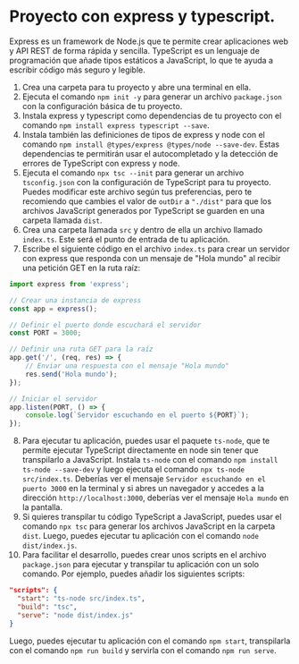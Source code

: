 # Proyecto con express y typescript.

Express es un framework de Node.js que te permite crear aplicaciones web y API REST de forma rápida y sencilla. TypeScript es un lenguaje de programación que añade tipos estáticos a JavaScript, lo que te ayuda a escribir código más seguro y legible.

1. Crea una carpeta para tu proyecto y abre una terminal en ella.
2. Ejecuta el comando `npm init -y` para generar un archivo `package.json` con la configuración básica de tu proyecto.
3. Instala express y typescript como dependencias de tu proyecto con el comando `npm install express typescript --save`.
4. Instala también las definiciones de tipos de express y node con el comando `npm install @types/express @types/node --save-dev`. Estas dependencias te permitirán usar el autocompletado y la detección de errores de TypeScript con express y node.
5. Ejecuta el comando `npx tsc --init` para generar un archivo `tsconfig.json` con la configuración de TypeScript para tu proyecto. Puedes modificar este archivo según tus preferencias, pero te recomiendo que cambies el valor de `outDir` a `"./dist"` para que los archivos JavaScript generados por TypeScript se guarden en una carpeta llamada `dist`.
6. Crea una carpeta llamada `src` y dentro de ella un archivo llamado `index.ts`. Este será el punto de entrada de tu aplicación.
7. Escribe el siguiente código en el archivo `index.ts` para crear un servidor con express que responda con un mensaje de "Hola mundo" al recibir una petición GET en la ruta raíz:

```typescript
import express from 'express';

// Crear una instancia de express
const app = express();

// Definir el puerto donde escuchará el servidor
const PORT = 3000;

// Definir una ruta GET para la raíz
app.get('/', (req, res) => {
	// Enviar una respuesta con el mensaje "Hola mundo"
	res.send('Hola mundo');
});

// Iniciar el servidor
app.listen(PORT, () => {
	console.log(`Servidor escuchando en el puerto ${PORT}`);
});
```

8. Para ejecutar tu aplicación, puedes usar el paquete `ts-node`, que te permite ejecutar TypeScript directamente en node sin tener que transpilarlo a JavaScript. Instala `ts-node` con el comando `npm install ts-node --save-dev` y luego ejecuta el comando `npx ts-node src/index.ts`. Deberías ver el mensaje `Servidor escuchando en el puerto 3000` en la terminal y si abres un navegador y accedes a la dirección `http://localhost:3000`, deberías ver el mensaje `Hola mundo` en la pantalla.
9. Si quieres transpilar tu código TypeScript a JavaScript, puedes usar el comando `npx tsc` para generar los archivos JavaScript en la carpeta `dist`. Luego, puedes ejecutar tu aplicación con el comando `node dist/index.js`.
10. Para facilitar el desarrollo, puedes crear unos scripts en el archivo `package.json` para ejecutar y transpilar tu aplicación con un solo comando. Por ejemplo, puedes añadir los siguientes scripts:

```json
"scripts": {
  "start": "ts-node src/index.ts",
  "build": "tsc",
  "serve": "node dist/index.js"
}
```

Luego, puedes ejecutar tu aplicación con el comando `npm start`, transpilarla con el comando `npm run build` y servirla con el comando `npm run serve`.
